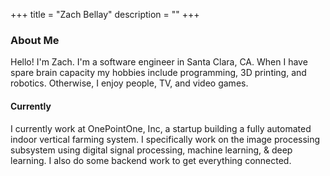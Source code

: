 +++
title = "Zach Bellay"
description = ""
+++


### About Me 
Hello! I'm Zach. I'm a software engineer in Santa Clara, CA. When I have spare brain capacity my hobbies include programming, 3D printing, and robotics. Otherwise, I enjoy people, TV, and video games.



#### Currently 
I currently work at OnePointOne, Inc, a startup building a fully automated indoor vertical farming system. I specifically work on the image processing subsystem using digital signal processing, machine learning, & deep learning. I also do some backend work to get everything connected.